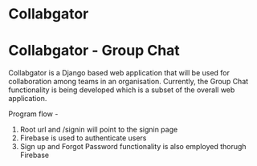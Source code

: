 # Collabgator

<html>
  <body>
    <h1> Collabgator - Group Chat </h1>
  </body>
  </html>

Collabgator is a Django based web application that will be used for collaboration among teams in an organisation.
Currently, the Group Chat functionality is being developed which is a subset of the overall web application.

Program flow -
1) Root url and /signin will point to the signin page
2) Firebase is used to authenticate users
3) Sign up and Forgot Password functionality is also employed thorugh Firebase
